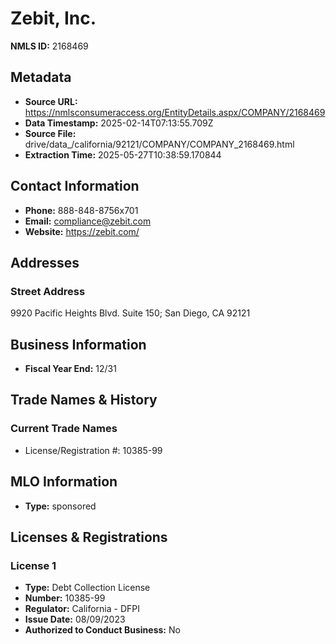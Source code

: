 # Zebit, Inc.

**NMLS ID:** 2168469

## Metadata
- **Source URL:** https://nmlsconsumeraccess.org/EntityDetails.aspx/COMPANY/2168469
- **Data Timestamp:** 2025-02-14T07:13:55.709Z
- **Source File:** drive/data_/california/92121/COMPANY/COMPANY_2168469.html
- **Extraction Time:** 2025-05-27T10:38:59.170844

## Contact Information
- **Phone:** 888-848-8756x701
- **Email:** compliance@zebit.com
- **Website:** https://zebit.com/

## Addresses
### Street Address
9920 Pacific Heights Blvd. Suite 150; San Diego, CA 92121

## Business Information
- **Fiscal Year End:** 12/31

## Trade Names & History
### Current Trade Names
- License/Registration #: 10385-99

## MLO Information
- **Type:** sponsored

## Licenses & Registrations

### License 1
- **Type:** Debt Collection License
- **Number:** 10385-99
- **Regulator:** California - DFPI
- **Issue Date:** 08/09/2023
- **Authorized to Conduct Business:** No
